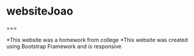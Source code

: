# websiteJoao

===

*This website was a homework from college
*This website was created using Bootstrap Framework and is responsive
